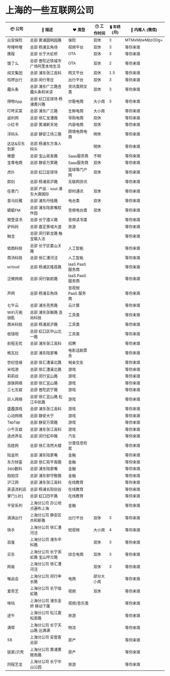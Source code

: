 # 上海的一些互联网公司

<table style="font-size: 12px">
  <thead align="center">
    <tr>
      <th>📦 公司</th>
      <th>📃 描述</th>
      <th>❤️ 类型</th>
      <th>🕑 工作时间</th>
      <th>💲 年终(月) </th>
      <th>👫 内推人 (微信) </th>
    </tr>
  </thead>
  <tbody>
    <tr>
      <td>众安保险</td>
      <td> 总部 黄浦圆明园路 </td>
      <td>保险</td>
      <td>双休</td>
      <td>3</td>
      <td>MTMxMjIwMjIzODg=</td>
    </tr>
    <tr>
      <td>哔哩哔哩</td>
      <td> 总部 杨浦五角场 </td>
      <td>视频平台</td>
      <td>双休</td>
      <td>3</td>
      <td>等你来填</td>
    </tr>
    <tr>
      <td>携程</td>
      <td>  总部 长宁大虹桥 </td>
      <td>OTA</td>
      <td>双休</td>
      <td>3</td>
      <td>等你来填</td>
    </tr>
    <tr>
      <td>饿了么</td>
      <td> 总部 普陀近铁城市广场阿里本地生活  </td>
      <td>OTA</td>
      <td>双休</td>
      <td>2</td>
      <td>等你来填</td>
    </tr>
    <tr>
      <td>阅文集团</td>
      <td> 总部 浦东张江高科 </td>
      <td>网文平台</td>
      <td>双休</td>
      <td>1.5</td>
      <td>等你来填</td>
    </tr>
    <tr>
      <td>哈啰出行</td>
      <td> 总部 闵行莘庄  </td>
      <td>出行平台</td>
      <td>双休</td>
      <td> 3 </td>
      <td>等你来填</td>
    </tr>
    <tr>
      <td>趣头条</td>
      <td>总部 浦东广兰路含趣头条和米读  </td>
      <td>资讯类网文类</td>
      <td>双休</td>
      <td> 3 </td>
      <td>等你来填</td>
    </tr>
    <tr>
      <td>得物App</td>
      <td> 总部 虹口足球场 杨浦黄兴路 </td>
      <td>炒鞋电商</td>
      <td>大小周</td>
      <td> 3</td>
      <td>等你来填</td>
    </tr>
    <tr>
      <td>叮咚买菜</td>
      <td>
        总部 浦东广兰路
      </td>
      <td>生鲜电商</td>
      <td>大小周</td>
      <td></td>
      <td>等你来填</td>
    </tr>
    <tr>
      <td>返利网</td>
      <td>
        总部 徐汇龙漕路
      </td>
      <td>导购电商 </td>
      <td>双休</td>
      <td></td>
      <td>等你来填</td>
    </tr>
    <tr>
      <td>小红书</td>
      <td>
       总部 黄浦新天地
      </td>
      <td>内容电商 </td>
      <td>双休</td>
      <td></td>
      <td>等你来填</td>
    </tr>
    <tr>
      <td>洋码头</td>
      <td>
       总部 静安江场三路
      </td>
      <td>跨境电商电商 </td>
      <td>明休</td>
      <td></td>
      <td>等你来填</td>
    </tr>
    <tr>
      <td>达达&京东到家</td>
      <td>
       总部 杨浦东方渔人码头
      </td>
      <td></td>
      <td>明休</td>
      <td></td>
      <td>等你来填</td>
    </tr>
    <tr>
      <td>微盟</td>
      <td>
    总部 宝山淞发路 
      </td>
      <td>Saas服务商</td>
      <td>不明</td>
      <td></td>
      <td>等你来填</td>
    </tr>
    <tr>
      <td>宝尊电商</td>
      <td>
    总部 静安万荣路
      </td>
      <td>Saas服务商</td>
      <td>双休</td>
      <td></td>
      <td>等你来填</td>
    </tr>
    <tr>
      <td>虎扑</td>
      <td>
    总部 虹口足球场
      </td>
      <td>篮球等门户网</td>
      <td>双休</td>
      <td></td>
      <td>等你来填</td>
    </tr>
    <tr>
      <td>即刻</td>
      <td>
      总部 杨浦淞沪路
      </td>
      <td>互联网资讯</td>
      <td></td>
      <td></td>
      <td>等你来填</td>
    </tr>
    <tr>
      <td>任意门</td>
      <td>
      总部 产品：soul 浦东大唐国际 
      </td>
      <td>即时通讯</td>
      <td>双休</td>
      <td></td>
      <td>等你来填</td>
    </tr>
    <tr>
      <td>喜马拉雅 </td>
      <td> 总部 浦东丹桂路  </td>
      <td>电台类</td>
      <td>双休</td>
      <td></td>
      <td>等你来填</td>
    </tr>
    <tr>
      <td>蜻蜓FM </td>
      <td>总部 浦东陆家嘴软件园</td>
      <td>音频电台类</td>
      <td>双休</td>
      <td></td>
      <td>等你来填</td>
    </tr>
    <tr>
      <td>樊登读书  </td>
      <td>总部 长宁遵义路 </td>
      <td>音频读书类</td>
      <td></td>
      <td></td>
      <td>等你来填</td>
    </tr>
    <tr>
      <td>驴妈妈  </td>
      <td>  总部 嘉定景域大道</td>
      <td>旅游</td>
      <td></td>
      <td></td>
      <td>等你来填</td>
    </tr>
    <tr>
      <td>触宝</td>
      <td> 总部 闵行新龙路 触宝输入法</td>
      <td></td>
      <td></td>
      <td></td>
      <td>等你来填</td>
    </tr>
    <tr>
      <td>依图科技</td>
      <td>  总部 长宁区娄山关路  </td>
      <td>人工智能</td>
      <td></td>
      <td></td>
      <td>等你来填</td>
    </tr>
    <tr>
      <td>商汤科技</td>
      <td>  总部 徐汇漕河泾  </td>
      <td>人工智能</td>
      <td></td>
      <td></td>
      <td>等你来填</td>
    </tr>
    <tr>
      <td>ucloud</td>
      <td>  总部 杨浦区隆昌路  </td>
      <td>IaaS PaaS 服务商</td>
      <td></td>
      <td></td>
      <td>等你来填</td>
    </tr>
    <tr>
      <td>泛微网络</td>
      <td>  总部 闵行联航路  </td>
      <td>IaaS PaaS 服务商</td>
      <td></td>
      <td></td>
      <td>等你来填</td>
    </tr>
    <tr>
      <td>声网</td>
      <td> 总部 杨浦五角场</td>
      <td>音视频 PaaS 服务商</td>
      <td></td>
      <td></td>
      <td>等你来填</td>
    </tr>
    <tr>
      <td>七牛云</td>
      <td>  总部 浦东亮秀路  </td>
      <td>云计算</td>
      <td></td>
      <td></td>
      <td>等你来填</td>
    </tr>
    <tr>
      <td>WiFi万能钥匙</td>
      <td> 总部 浦东张衡路 连尚科技 </td>
      <td>工具类</td>
      <td></td>
      <td></td>
      <td>等你来填</td>
    </tr>
    <tr>
      <td>商米科技</td>
      <td>  总部 杨浦淞沪路  </td>
      <td>工具类</td>
      <td></td>
      <td></td>
      <td>等你来填</td>
    </tr>
    <tr>
      <td>收钱吧</td>
      <td>  总部 虹口区中山北一路  </td>
      <td>工具类</td>
      <td></td>
      <td></td>
      <td>等你来填</td>
    </tr>
     <tr>
      <td>前程无忧</td>
      <td>   总部 浦东张江高科   </td>
      <td>招聘</td>
      <td></td>
      <td></td>
      <td>等你来填</td>
    </tr>
     <tr>
      <td>格瓦拉</td>
      <td>  总部 浦东陆家嘴 </td>
      <td>电影话剧票务</td>
      <td></td>
      <td></td>
      <td>等你来填</td>
    </tr>
    <tr>
      <td>世纪佳缘</td>
      <td> 总部 徐汇漕溪北路 </td>
      <td>相亲交友</td>
      <td></td>
      <td></td>
      <td>等你来填</td>
    </tr>
    <tr>
      <td>米哈游</td>
      <td> 
      总部 徐汇漕溪北路 
      </td>
      <td>游戏</td>
      <td></td>
      <td></td>
      <td>等你来填</td>
    </tr>
    <tr>
      <td>莉莉丝</td>
      <td>   总部 闵行宜山路  </td>
      <td>游戏</td>
      <td></td>
      <td></td>
      <td>等你来填</td>
    </tr>
    <tr>
      <td>游族网络</td>
      <td>   总部 徐汇宜山路 </td>
      <td>游戏</td>
      <td></td>
      <td></td>
      <td>等你来填</td>
    </tr>
    <tr>
      <td>三七互娱</td>
      <td>    总部 普陀武宁路 </td>
      <td>游戏</td>
      <td></td>
      <td></td>
      <td>等你来填</td>
    </tr>
    <tr>
      <td>巨人网络</td>
      <td>    总部 徐汇宜山路 松江中凯路 </td>
      <td>游戏</td>
      <td></td>
      <td></td>
      <td>等你来填</td>
    </tr>
    <tr>
      <td>盛趣游戏</td>
      <td>    总部 浦东张江高科  </td>
      <td>游戏</td>
      <td></td>
      <td></td>
      <td>等你来填</td>
    </tr>
    <tr>
      <td>心动网络</td>
      <td>   总部 静安大宁  </td>
      <td>游戏</td>
      <td></td>
      <td></td>
      <td>等你来填</td>
    </tr>
    <tr>
      <td>TapTap</td>
      <td>   总部 静安万荣路    </td>
      <td>游戏</td>
      <td></td>
      <td></td>
      <td>等你来填</td>
    </tr>
    <tr>
      <td>小牛互娱</td>
      <td>    总部 浦东张江高科  </td>
      <td>游戏</td>
      <td></td>
      <td></td>
      <td>等你来填</td>
    </tr>
    <tr>
      <td>途虎养车</td>
      <td>   总部 闵行虹中路   </td>
      <td>汽车</td>
      <td></td>
      <td></td>
      <td>等你来填</td>
    </tr>
    <tr>
      <td>百姓网</td>
      <td>   总部 徐汇浩然大楼  </td>
      <td>分类信息检索</td>
      <td></td>
      <td></td>
      <td>等你来填</td>
    </tr>
    <tr>
      <td>陆金所</td>
      <td>    总部 浦东陆家嘴   </td>
      <td>金融</td>
      <td></td>
      <td></td>
      <td>等你来填</td>
    </tr>
    <tr>
      <td>东方财富</td>
      <td>  总部 徐汇宛平南路   </td>
      <td>金融</td>
      <td></td>
      <td></td>
      <td>等你来填</td>
    </tr>
    <tr>
      <td>360数科</td>
      <td>  总部 浦东陆家嘴   </td>
      <td>金融</td>
      <td></td>
      <td></td>
      <td>等你来填</td>
    </tr>
    <tr>
      <td>拍拍贷</td>
      <td>   总部 浦东郭守敬路  </td>
      <td>金融</td>
      <td></td>
      <td></td>
      <td>等你来填</td>
    </tr>
    <tr>
      <td>沪江网</td>
      <td>  总部 浦东张江高科   </td>
      <td>在线教育</td>
      <td></td>
      <td></td>
      <td>等你来填</td>
    </tr>
    <tr>
      <td>英语流利说</td>
      <td>   总部 杨浦长阳创谷  </td>
      <td>在线教育</td>
      <td></td>
      <td></td>
      <td>等你来填</td>
    </tr>
    <tr>
      <td>掌门1对1</td>
      <td>   总部 虹口四平路 </td>
      <td>在线教育</td>
      <td></td>
      <td></td>
      <td>等你来填</td>
    </tr>
    <tr>
      <td>平安系列</td>
      <td>   上海分公司 办公地点遍布上海   </td>
      <td>金融</td>
      <td></td>
      <td></td>
      <td>等你来填</td>
    </tr>
    <tr>
      <td>滴滴出行</td>
      <td>
    上海分公司 静安区共和新路
      </td>
      <td>出行平台</td>
      <td>双休</td>
      <td>3</td>
      <td>等你来填</td>
    </tr>
    <tr>
      <td>快手</td>
      <td>
        上海分公司 徐汇漕河泾
      </td>
      <td>短视频</td>
      <td>大小周</td>
      <td> 4 </td>
      <td>等你来填</td>
    </tr>
    <tr>
      <td>百度</td>
      <td>
        上海分公司 浦东中科路
      </td>
      <td></td>
      <td>双休</td>
      <td> 3 </td>
      <td>等你来填</td>
    </tr>
    <tr>
      <td>京东</td>
      <td>
        上海分公司 长宁淞虹路 宝山呼兰路
      </td>
      <td>综合电商</td>
      <td>双休</td>
      <td> 3</td>
      <td>等你来填</td>
    </tr>
    <tr>
      <td>网易</td>
      <td>
        上海分公司 徐汇漕河泾
      </td>
      <td></td>
      <td>双休</td>
      <td> 3</td>
      <td>等你来填</td>
    </tr>
    <tr>
      <td>唯品会</td>
      <td>
        上海分公司 闵行申长路
      </td>
      <td>电商</td>
      <td>部分大小周</td>
      <td></td>
      <td>等你来填</td>
    </tr>
    <tr>
      <td>爱奇艺</td>
      <td>
    上海分公司 长宁临虹路
      </td>
      <td>视频</td>
      <td>双休</td>
      <td></td>
      <td>等你来填</td>
    </tr>
    <tr>
      <td>咪咕  </td>
      <td>
上海分公司 浦东金桥 移动下属
      </td>
      <td>视频/音乐类</td>
      <td></td>
      <td></td>
      <td>等你来填</td>
    </tr>
    <tr>
      <td>途牛</td>
      <td>
      上海分公司 松江嘉松南路
      </td>
      <td>旅游</td>
      <td></td>
      <td></td>
      <td>等你来填</td>
    </tr>
     <tr>
      <td>满帮</td>
      <td> 
      上海分公司 长宁天山路 运满满
      </td>
      <td>物流</td>
      <td></td>
      <td></td>
      <td>等你来填</td>
    </tr>
    <tr>
      <td>58</td>
      <td> 
      上海分公司 安居客总部
      </td>
      <td>房产</td>
      <td></td>
      <td></td>
      <td>等你来填</td>
    </tr>
    <tr>
      <td>链家/贝壳 </td>
      <td> 
      上海分公司 黄浦黄陂南路
      </td>
      <td>房产</td>
      <td></td>
      <td></td>
      <td>等你来填</td>
    </tr>
    <tr>
      <td>同程艺龙  </td>
      <td> 上海分公司 长宁中山公园 </td>
      <td>旅游</td>
      <td></td>
      <td></td>
      <td>等你来填</td>
    </tr>
  </tbody>
</table>

